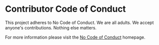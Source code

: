 <!--
SPDX-FileCopyrightText: 2019–2025 Pynguin Contributors

SPDX-License-Identifier: CC-BY-4.0
-->

# Contributor Code of Conduct

This project adheres to No Code of Conduct.  We are all adults.  We accept anyone's contributions.  Nothing else matters.

For more information please visit the [No Code of Conduct](https://nocodeofconduct.com) homepage.
